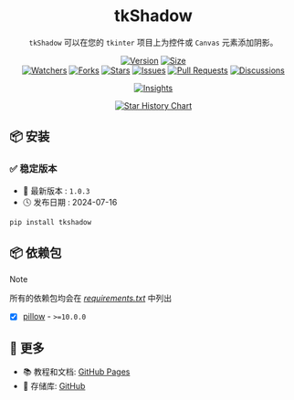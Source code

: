 <h1 align="center">tkShadow</h1>

<p align="center">
<code>tkShadow</code> 可以在您的 <code>tkinter</code> 项目上为控件或 <code>Canvas</code> 元素添加阴影。
<br/>
</p>

<p align="center">
<a href="https://github.com/CodeCrafter-TL/tkShadow/releases"><img alt="Version" src="https://img.shields.io/github/v/release/CodeCrafter-TL/tkShadow?include_prereleases&logo=github&label=Version" title="Latest Version" /></a>
<a href="https://github.com/CodeCrafter-TL/tkShadow"><img alt="Size" src="https://img.shields.io/github/languages/code-size/CodeCrafter-TL/tkShadow?label=Size&logo=github" title="Code Size"/></a>
<br/>
<a href="https://github.com/CodeCrafter-TL/tkShadow/watchers"><img alt="Watchers" src="https://img.shields.io/github/watchers/CodeCrafter-TL/tkShadow?label=Watchers&logo=github&style=flat" title="Watchers" /></a>
<a href="https://github.com/CodeCrafter-TL/tkShadow/forks"><img alt="Forks" src="https://img.shields.io/github/forks/CodeCrafter-TL/tkShadow?label=Forks&logo=github&style=flat" title="Forks" /></a>
<a href="https://github.com/CodeCrafter-TL/tkShadow/stargazers"><img alt="Stars" src="https://img.shields.io/github/stars/CodeCrafter-TL/tkShadow?label=Stars&color=gold&logo=github&style=flat" title="Stars" /></a>
<a href="https://github.com/CodeCrafter-TL/tkShadow/issues"><img alt="Issues" src="https://img.shields.io/github/issues/CodeCrafter-TL/tkShadow?label=Issues&logo=github" title="Issues" /></a>
<a href="https://github.com/CodeCrafter-TL/tkShadow/pulls"><img alt="Pull Requests" src="https://img.shields.io/github/issues-pr/CodeCrafter-TL/tkShadow?label=Pull%20Requests&logo=github" title="Pull Requests" /></a>
<a href="https://github.com/CodeCrafter-TL/tkShadow/discussions"><img alt="Discussions" src="https://img.shields.io/github/discussions/CodeCrafter-TL/tkShadow?label=Discussions&logo=github" title="Discussions" /></a>
</p>

<p align="center">
<a href="https://github.com/CodeCrafter-TL/tkShadow/pulse"><img alt="Insights" src="https://repobeats.axiom.co/api/embed/58991389f220273e0fcc84d34f30e97ad026be9f.svg" /></a>
</p>

<p align="center">
    <a href="https://star-history.com/#CodeCrafter-TL/tkShadow&Date">
        <picture>
            <source media="(prefers-color-scheme: dark)" srcset="https://api.star-history.com/svg?repos=CodeCrafter-TL/tkShadow&type=Date&theme=dark" />
            <source media="(prefers-color-scheme: light)" srcset="https://api.star-history.com/svg?repos=CodeCrafter-TL/tkShadow&type=Date" />
            <img alt="Star History Chart" src="https://api.star-history.com/svg?repos=CodeCrafter-TL/tkShadow&type=Date" />
        </picture>
    </a>
</p>


📦 安装
----------------------

### ✅ 稳定版本

* 🔖 最新版本 : `1.0.3`
* 🕓 发布日期 : 2024-07-16

```bash
pip install tkshadow
```

📦 依赖包
----------------------

> [!NOTE]  
> 所有的依赖包均会在 [*requirements.txt*](./requirements.txt) 中列出

- [X] [pillow](https://github.com/python-pillow/Pillow) - `>=10.0.0`

👀 更多
--------------

* 📚 教程和文档: [GitHub Pages](https://codecrafter-tl.github.io/tkshadow/)
* 🚀 存储库:
[GitHub](https://github.com/codecrafter-tl/tkshadow)